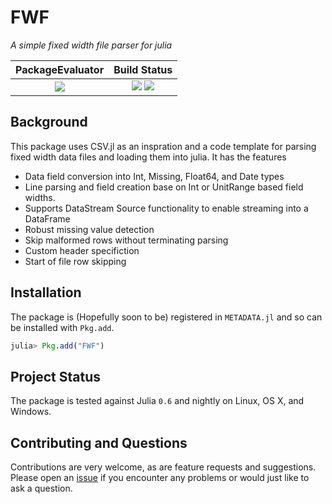 #  FWF

*A simple fixed width file parser for julia*

| **PackageEvaluator**                                            | **Build Status**                                                                                |
:---------------------------------------------------------------:|:-----------------------------------------------------------------------------------------------:|
| [![][pkg-0.6-img]][pkg-0.6-url] | [![][travis-img]][travis-url] [![][codecov-img]][codecov-url] |


## Background
This package uses CSV.jl as an inspration and a code template for parsing
fixed width data files and loading them into julia.  It has the features
* Data field conversion into Int, Missing, Float64, and Date types
* Line parsing and field creation base on Int or UnitRange based field widths.
* Supports DataStream Source functionality to enable streaming into a DataFrame
* Robust missing value detection
* Skip malformed rows without terminating parsing
* Custom header specifiction
* Start of file row skipping

## Installation

The package is (Hopefully soon to be) registered in `METADATA.jl` and so can be installed with `Pkg.add`.

```julia
julia> Pkg.add("FWF")
```

## Project Status

The package is tested against Julia `0.6` and nightly on Linux, OS X, and Windows.

## Contributing and Questions

Contributions are very welcome, as are feature requests and suggestions. Please open an
[issue][issues-url] if you encounter any problems or would just like to ask a question.


[travis-img]: https://travis-ci.org/RandomString123/FWF.jl.svg?branch=master
[travis-url]: https://travis-ci.org/RandomString123/FWF.jl?branch=master

[codecov-img]: https://codecov.io/gh/RandomString123/FWF.jl/branch/master/graph/badge.svg
[codecov-url]: https://codecov.io/gh/RandomString123/FWF.jl

[issues-url]: https://github.com/RandomString123/FWF.jl/issues

[pkg-0.6-img]: http://pkg.julialang.org/badges/FWF_0.6.svg
[pkg-0.6-url]: http://pkg.julialang.org/?pkg=FWF
